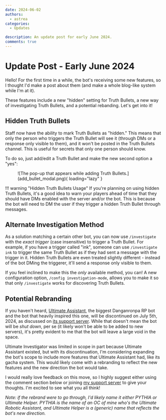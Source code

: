 ```yaml
---
date: 2024-06-02
authors:
  - astrea
categories:
  - Updates

description: An update post for early June 2024.
comments: true
---
```


# Update Post - Early June 2024

Hello! For the first time in a while, the bot's receiving some new features, so I thought I'd make a post about them (and make a whole blog-like system while I'm at it).

These features include a new "hidden" setting for Truth Bullets, a new way of investigating Truth Bullets, and a potential rebanding. Let's get into it!

<!-- more -->

## Hidden Truth Bullets

Staff now have the ability to mark Truth Bullets as "hidden." This means that only the person who triggers the Truth Bullet will see it (through DMs or a response only visible to them), and it won't be posted in the Truth Bullets channel. This is useful for secrets that only one person should know.

To do so, just add/edit a Truth Bullet and make the new second option a "yes":

<figure markdown>
  ![The pop-up that appears while adding Truth Bullets.](add_bullet_modal.png){ loading="lazy" }
</figure>

!!! warning "Hidden Truth Bullets Usage"
    If you're planning on using hidden Truth Bullets, it's a good idea to warn your players ahead of time that they should have DMs enabled with the server and/or the bot. This is because the bot will need to DM the user if they trigger a hidden Truth Bullet through messages.

## Alternate Investigation Method

As a solution matching a certain other bot, you can now use `/investigate` with the *exact trigger* (case insensitive) to trigger a Truth Bullet. For example, if you have a trigger called "ink", someone can use `/investigate ink` to trigger the same Truth Bullet as if they had sent a message with the trigger in it. Hidden Truth Bullets are even treated slightly different - instead of the bot DMing the triggerer, it'll send a response only visible to them.

If you feel inclined to make this the *only* available method, you can! A new configuration option, `/config investigation-mode`, allows you to make it so that only `/investigate` works for discovering Truth Bullets.

## Potential Rebranding

If you haven't heard, [Ultimate Assistant](https://github.com/Firefly042/ultimate-assistant-pycord), the biggest Danganronpa RP bot and the bot that heavily inspired this one, will be discontinued on July 5th, 2024, as discussed on [its support server](https://discord.com/invite/VZYKBptWFJ). While that doesn't mean the bot will be *shut down*, per se (it likely won't be able to be added to new servers), it's pretty evident to me that the bot will leave a large void in the space.

Ultimate Investigator was limited in scope in part because Ultimate Assistant existed, but with its discontinuation, I'm considering expanding the bot's scope to include more features that Ultimate Assistant had, like its gacha system. This would likely come with a rebranding to reflect the new features and the new direction the bot would take.

I would really love feedback on this move, so I highly suggest either using the comment section below or joining [my support server](https://discord.gg/NSdetwGjpK) to give your thoughts. I'm excited to see what you all think!

*Note: if the rebrand were to go through, I'd likely name it either PYTHIA or Ultimate Helper. PYTHIA is the name of an OC of mine who's the Ultimate Robotic Assistant, and Ultimate Helper is a (generic) name that reflects the bot's new direction.*